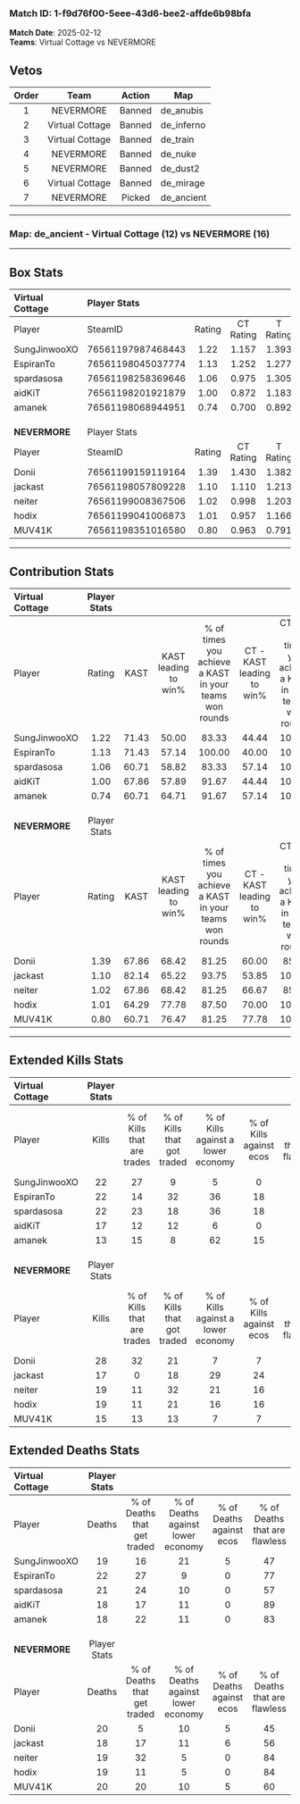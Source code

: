 ### Match ID: 1-f9d76f00-5eee-43d6-bee2-affde6b98bfa  
**Match Date**: 2025-02-12  
**Teams**: Virtual Cottage vs NEVERMORE  

## Vetos  

| Order | Team | Action | Map |
| :---: | :--: | :----: | --- |
| 1 | NEVERMORE | Banned | de_anubis |
| 2 | Virtual Cottage | Banned | de_inferno |
| 3 | Virtual Cottage | Banned | de_train |
| 4 | NEVERMORE | Banned | de_nuke |
| 5 | NEVERMORE | Banned | de_dust2 |
| 6 | Virtual Cottage | Banned | de_mirage |
| 7 | NEVERMORE | Picked | de_ancient |

---  

### **Map**: de_ancient - Virtual Cottage (12) vs NEVERMORE (16)  
---  

## Box Stats  

| **Virtual Cottage** | Player Stats      |        |           |          |       |       |       |         |        |      |     |
| :- | :- | :-: | :-: | :-: | :-: | :-: | :-: | :-: | :-: | :-: | :-: |
| Player              | SteamID           | Rating | CT Rating | T Rating | KAST  |  ADR  | Kills | Assists | Deaths | K/D  | HS% |
| SungJinwooXO        | 76561197987468443 |  1.22  |   1.157   |  1.393   | 71.43 | 88.2  |  22   |   10    |   19   | 1.16 | 68  |
| EspiranTo           | 76561198045037774 |  1.13  |   1.252   |  1.277   | 71.43 | 83.6  |  22   |    4    |   22   | 1.00 | 68  |
| spardasosa          | 76561198258369646 |  1.06  |   0.975   |  1.305   | 60.71 | 81.8  |  22   |    3    |   21   | 1.05 | 63  |
| aidKiT              | 76561198201921879 |  1.00  |   0.872   |  1.183   | 67.86 | 74.7  |  17   |    6    |   18   | 0.94 | 23  |
| amanek              | 76561198068944951 |  0.74  |   0.700   |  0.892   | 60.71 | 45.9  |  13   |    7    |   18   | 0.72 | 30  |
|                     |                   |        |           |          |       |       |       |         |        |      |     |
|                     |                   |        |           |          |       |       |       |         |        |      |     |
|                     |                   |        |           |          |       |       |       |         |        |      |     |
| **NEVERMORE**       | Player Stats      |        |           |          |       |       |       |         |        |      |     |
| Player              | SteamID           | Rating | CT Rating | T Rating | KAST  |  ADR  | Kills | Assists | Deaths | K/D  | HS% |
| Donii               | 76561199159119164 |  1.39  |   1.430   |  1.382   | 67.86 | 101.9 |  28   |    6    |   20   | 1.40 | 46  |
| jackast             | 76561198057809228 |  1.10  |   1.110   |  1.213   | 82.14 | 72.3  |  17   |    7    |   18   | 0.94 | 58  |
| neiter              | 76561199008367506 |  1.02  |   0.998   |  1.203   | 67.86 | 68.7  |  19   |    4    |   19   | 1.00 | 42  |
| hodix               | 76561199041006873 |  1.01  |   0.957   |  1.166   | 64.29 | 74.8  |  19   |    5    |   19   | 1.00 | 15  |
| MUV41K              | 76561198351016580 |  0.80  |   0.963   |  0.791   | 60.71 | 61.0  |  15   |    6    |   20   | 0.75 | 60  |
---  

## Contribution Stats  

| **Virtual Cottage** | Player Stats |       |                      |                                                        |                           |                                                             |                          |                                                            |
| :- | :-: | :-: | :-: | :-: | :-: | :-: | :-: | :-: |
| Player              |    Rating    | KAST  | KAST leading to win% | % of times you achieve a KAST in your teams won rounds | CT - KAST leading to win% | CT - % of times you achieve a KAST in your teams won rounds | T - KAST leading to win% | T - % of times you achieve a KAST in your teams won rounds |
| SungJinwooXO        |     1.22     | 71.43 |        50.00         |                         83.33                          |           44.44           |                           100.00                            |          54.55           |                           75.00                            |
| EspiranTo           |     1.13     | 71.43 |        57.14         |                         100.00                         |           40.00           |                           100.00                            |          72.73           |                           100.00                           |
| spardasosa          |     1.06     | 60.71 |        58.82         |                         83.33                          |           57.14           |                           100.00                            |          60.00           |                           75.00                            |
| aidKiT              |     1.00     | 67.86 |        57.89         |                         91.67                          |           44.44           |                           100.00                            |          70.00           |                           87.50                            |
| amanek              |     0.74     | 60.71 |        64.71         |                         91.67                          |           57.14           |                           100.00                            |          70.00           |                           87.50                            |
|                     |              |       |                      |                                                        |                           |                                                             |                          |                                                            |
|                     |              |       |                      |                                                        |                           |                                                             |                          |                                                            |
|                     |              |       |                      |                                                        |                           |                                                             |                          |                                                            |
| **NEVERMORE**       | Player Stats |       |                      |                                                        |                           |                                                             |                          |                                                            |
| Player              |    Rating    | KAST  | KAST leading to win% | % of times you achieve a KAST in your teams won rounds | CT - KAST leading to win% | CT - % of times you achieve a KAST in your teams won rounds | T - KAST leading to win% | T - % of times you achieve a KAST in your teams won rounds |
| Donii               |     1.39     | 67.86 |        68.42         |                         81.25                          |           60.00           |                            85.71                            |          77.78           |                           77.78                            |
| jackast             |     1.10     | 82.14 |        65.22         |                         93.75                          |           53.85           |                           100.00                            |          80.00           |                           88.89                            |
| neiter              |     1.02     | 67.86 |        68.42         |                         81.25                          |           66.67           |                            85.71                            |          70.00           |                           77.78                            |
| hodix               |     1.01     | 64.29 |        77.78         |                         87.50                          |           70.00           |                           100.00                            |          87.50           |                           77.78                            |
| MUV41K              |     0.80     | 60.71 |        76.47         |                         81.25                          |           77.78           |                           100.00                            |          75.00           |                           66.67                            |
---  

## Extended Kills Stats  

| **Virtual Cottage** | Player Stats |                            |                            |                                    |                         |                              |                                 |                                       |                    |           |
| :- | :-: | :-: | :-: | :-: | :-: | :-: | :-: | :-: | :-: | :-: |
| Player              |    Kills     | % of Kills that are trades | % of Kills that got traded | % of Kills against a lower economy | % of Kills against ecos | % of Kills that are flawless | % of Kills that are close duels | % of Kills that are assisted by flash | Pistol Round Kills | AWP Kills |
| SungJinwooXO        |      22      |             27             |             9              |                 5                  |            0            |              50              |                0                |                  14                   |         1          |     4     |
| EspiranTo           |      22      |             14             |             32             |                 36                 |           18            |              64              |                5                |                  23                   |         0          |     3     |
| spardasosa          |      22      |             23             |             18             |                 36                 |           18            |              64              |                0                |                   0                   |         0          |     1     |
| aidKiT              |      17      |             12             |             12             |                 6                  |            0            |              88              |                0                |                   6                   |         11         |     1     |
| amanek              |      13      |             15             |             8              |                 62                 |           15            |              54              |               15                |                   8                   |         0          |     0     |
|                     |              |                            |                            |                                    |                         |                              |                                 |                                       |                    |           |
|                     |              |                            |                            |                                    |                         |                              |                                 |                                       |                    |           |
|                     |              |                            |                            |                                    |                         |                              |                                 |                                       |                    |           |
| **NEVERMORE**       | Player Stats |                            |                            |                                    |                         |                              |                                 |                                       |                    |           |
| Player              |    Kills     | % of Kills that are trades | % of Kills that got traded | % of Kills against a lower economy | % of Kills against ecos | % of Kills that are flawless | % of Kills that are close duels | % of Kills that are assisted by flash | Pistol Round Kills | AWP Kills |
| Donii               |      28      |             32             |             21             |                 7                  |            7            |              68              |                4                |                   4                   |         0          |     4     |
| jackast             |      17      |             0              |             18             |                 29                 |           24            |              65              |               12                |                   6                   |         0          |     0     |
| neiter              |      19      |             11             |             32             |                 21                 |           16            |              84              |                5                |                   0                   |         1          |     0     |
| hodix               |      19      |             11             |             21             |                 16                 |           16            |              53              |                5                |                   5                   |         9          |     1     |
| MUV41K              |      15      |             13             |             13             |                 7                  |            7            |              73              |                7                |                   0                   |         0          |     1     |
## Extended Deaths Stats  

| **Virtual Cottage** | Player Stats |                             |                                   |                          |                               |                            |                           |               |
| :- | :-: | :-: | :-: | :-: | :-: | :-: | :-: | :-: |
| Player              |    Deaths    | % of Deaths that get traded | % of Deaths against lower economy | % of Deaths against ecos | % of Deaths that are flawless | % of Deaths that are close | % of Deaths while blinded | Deaths to AWP |
| SungJinwooXO        |      19      |             16              |                21                 |            5             |              47               |             16             |             0             |       1       |
| EspiranTo           |      22      |             27              |                 9                 |            0             |              77               |             0              |             5             |       1       |
| spardasosa          |      21      |             24              |                10                 |            0             |              57               |             10             |            10             |       3       |
| aidKiT              |      18      |             17              |                11                 |            0             |              89               |             6              |             0             |       3       |
| amanek              |      18      |             22              |                11                 |            0             |              83               |             0              |             0             |       2       |
|                     |              |                             |                                   |                          |                               |                            |                           |               |
|                     |              |                             |                                   |                          |                               |                            |                           |               |
|                     |              |                             |                                   |                          |                               |                            |                           |               |
| **NEVERMORE**       | Player Stats |                             |                                   |                          |                               |                            |                           |               |
| Player              |    Deaths    | % of Deaths that get traded | % of Deaths against lower economy | % of Deaths against ecos | % of Deaths that are flawless | % of Deaths that are close | % of Deaths while blinded | Deaths to AWP |
| Donii               |      20      |              5              |                10                 |            5             |              45               |             0              |             5             |       0       |
| jackast             |      18      |             17              |                11                 |            6             |              56               |             0              |             6             |       1       |
| neiter              |      19      |             32              |                 5                 |            0             |              84               |             5              |            21             |       2       |
| hodix               |      19      |             11              |                 5                 |            0             |              84               |             0              |            16             |       5       |
| MUV41K              |      20      |             20              |                10                 |            5             |              60               |             10             |             5             |       4       |
